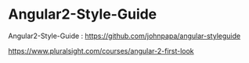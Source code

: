 # Angular2-Style-Guide  

Angular2-Style-Guide : https://github.com/johnpapa/angular-styleguide



https://www.pluralsight.com/courses/angular-2-first-look










